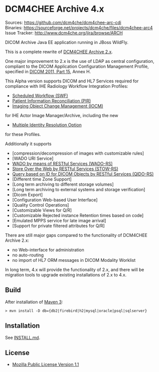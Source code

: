 DCM4CHEE Archive 4.x
=====================
Sources: https://github.com/dcm4che/dcm4chee-arc-cdi  
Binaries: https://sourceforge.net/projects/dcm4che/files/dcm4chee-arc4  
Issue Tracker: http://www.dcm4che.org/jira/browse/ARCH  

DICOM Archive Java EE application running in JBoss WildFly.

This is a complete rewrite of [DCM4CHEE Archive 2.x](http://www.dcm4che.org/confluence/display/ee2/Home).

One major improvement to 2.x is the use of LDAP as central configuration,
compliant to the DICOM Application Configuration Management Profile,
specified in [DICOM 2011, Part 15][1], Annex H.

This Alpha version supports DICOM and HL7 Services required for
compliance with IHE Radiology Workflow Integration Profiles:

- [Scheduled Workflow (SWF)][2]
- [Patient Information Reconciliation (PIR)][3]
- [Imaging Object Change Management (IOCM)][4]

for IHE Actor Image Manager/Archive, including the new 

- [Multiple Identity Resolution Option][5]


for these Profiles.

Additionally it supports

- [compression/decompression of images with customizable rules]
- [WADO URI Service]
- [WADO by means of RESTful Services (WADO-RS)][6]
- [Store Over the Web by RESTful Services (STOW-RS)][7]
- [Query based on ID for DICOM Objects by RESTful Services (QIDO-RS)][8]
- [Different time Zone Support]
- [Long term archiving to different storage volumes]
- [Long term archiving to external systems and storage verification]
- [Dicom Export]
- [Configuration Web-based User Interface]
- [Quality Control Operations]
- [Customizable Views for Q/R]
- [Customizable Rejected instance Retention times based on code]
- [Emulated MPPS service for late image arrival]
- [Support for private filtered attributes for Q/R]


There are still major gaps compared to the functionality of DCM4CHEE Archive 2.x:

- no Web-interface for administration
- no auto-routing
- no import of HL7 ORM messages in DICOM Modality Worklist

In long term, 4.x will provide the functionality of 2.x, and there will
be migration tools to upgrade existing installations of 2.x to 4.x.

Build
-----
After installation of [Maven 3](http://maven.apache.org):

    > mvn install -D db={db2|firebird|h2|mysql|oracle|psql|sqlserver}

Installation
------------
See [INSTALL.md](https://github.com/dcm4che/dcm4chee-arc-cdi/blob/master/INSTALL.md).

License
-------
* [Mozilla Public License Version 1.1](http://www.mozilla.org/MPL/1.1/)

[1]: ftp://medical.nema.org/medical/dicom/2011/11_15pu.pdf
[2]: http://wiki.ihe.net/index.php?title=Scheduled_Workflow
[3]: http://wiki.ihe.net/index.php?title=Patient_Information_Reconciliation
[4]: http://www.ihe.net/Technical_Framework/upload/IHE_RAD_Suppl_IOCM_Rev1-1_TI_2011-05-17.pdf
[5]: http://www.ihe.net/Technical_Framework/upload/IHE_RAD_Suppl_MIMA.pdf
[6]: ftp://medical.nema.org/medical/dicom/final/sup161_ft.pdf
[7]: ftp://medical.nema.org/medical/dicom/Final/sup163_ft3.pdf
[8]: ftp://medical.nema.org/medical/dicom/supps/LB/sup166_lb.pdf
